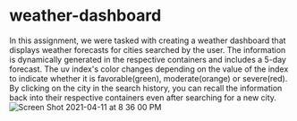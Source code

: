 # weather-dashboard
In this assignment, we were tasked with creating a weather dashboard that displays weather forecasts for cities searched by the user. 
The information is dynamically generated in the respective containers and includes a 5-day forecast.
The uv index's color changes depending on the value of the index to indicate whether it is favorable(green), moderate(orange) or severe(red).
By clicking on the city in the search history, you can recall the information back into their respective containers even after searching for a new city.
![Screen Shot 2021-04-11 at 8 36 00 PM](https://user-images.githubusercontent.com/78614719/114327571-9ada3480-9b07-11eb-8153-e3af4ab5a6dd.png)
